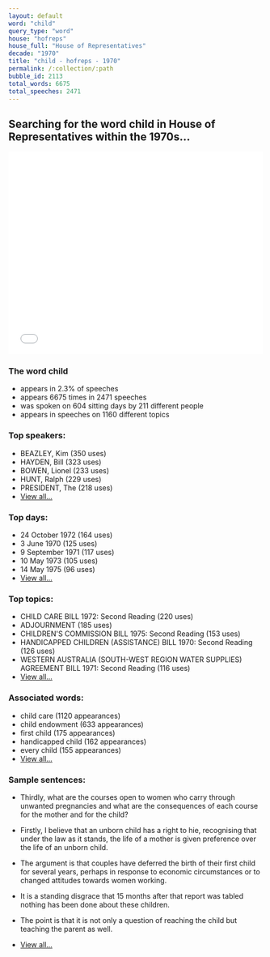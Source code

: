 ```yaml
---
layout: default
word: "child"
query_type: "word"
house: "hofreps"
house_full: "House of Representatives"
decade: "1970"
title: "child - hofreps - 1970"
permalink: /:collection/:path
bubble_id: 2113
total_words: 6675
total_speeches: 2471
---
```



## Searching for the word **child** in House of Representatives within the 1970s...

<iframe width="100%" height="400" frameborder="0" scrolling="no" src="//plot.ly/~wragge/2113.embed"></iframe>

### The word **child**

* appears in 2.3% of speeches
* appears 6675 times in 2471 speeches
* was spoken on 604 sitting days by 211 different people
* appears in speeches on 1160 different topics

### Top speakers:

* BEAZLEY, Kim (350 uses)
* HAYDEN, Bill (323 uses)
* BOWEN, Lionel (233 uses)
* HUNT, Ralph (229 uses)
* PRESIDENT, The (218 uses)
* [View all...](speakers/)


### Top days:

* 24 October 1972 (164 uses)
* 3 June 1970 (125 uses)
* 9 September 1971 (117 uses)
* 10 May 1973 (105 uses)
* 14 May 1975 (96 uses)
* [View all...](days/)


### Top topics:

* CHILD CARE BILL 1972: Second Reading (220 uses)
* ADJOURNMENT (185 uses)
* CHILDREN'S COMMISSION BILL 1975: Second Reading (153 uses)
* HANDICAPPED CHILDREN (ASSISTANCE) BILL 1970: Second Reading (126 uses)
* WESTERN AUSTRALIA (SOUTH-WEST REGION WATER SUPPLIES) AGREEMENT BILL 1971: Second Reading (116 uses)
* [View all...](topics/)


### Associated words:

* child care (1120 appearances)
* child endowment (633 appearances)
* first child (175 appearances)
* handicapped child (162 appearances)
* every child (155 appearances)
* [View all...](collocations/)


### Sample sentences:

* Thirdly, what are the courses open to women who carry through unwanted pregnancies and what are the consequences of each course for the mother and for the <span class="highlight">child</span>?

* Firstly, I believe that an unborn <span class="highlight">child</span> has a right to hie, recognising that under the law as it stands, the life of a mother is given preference over the life of an unborn <span class="highlight">child</span>.

* The argument is that couples have deferred the birth of their first <span class="highlight">child</span> for several years, perhaps in response to economic circumstances or to changed attitudes towards women working.

* It is a standing disgrace that 15 months after that report was tabled nothing has been done about these children.

* The point is that it is not only a question of reaching the <span class="highlight">child</span> but teaching the parent as well.

* [View all...](contexts/)
